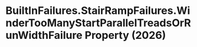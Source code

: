 # BuiltInFailures.StairRampFailures.WinderTooManyStartParallelTreadsOrRunWidthFailure Property (2026)

﻿